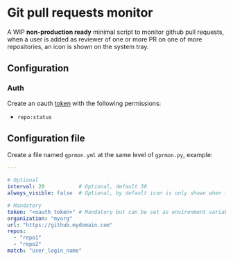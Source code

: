 # Git pull requests monitor

A WIP **non-production ready** minimal script to monitor github pull requests, when a user is added
as reviewer of one or more PR on one of more repositories, an icon is shown on the system tray.

## Configuration

### Auth

Create an oauth [token](https://github.com/settings/tokens) with the following permissions:

- `repo:status`

## Configuration file

Create a file named `gprmon.yml` at the same level of `gprmon.py`, example:

```yaml
---

# Optional
interval: 20           # Optional, default 30
always_visible: false  # Optional, by default icon is only shown when there are PRs pending to review

# Mandatory
token: "<oauth token>" # Mandatory but can be set as environment variable GITHUB_TOKEN
organization: "myorg"
url: "https://github.mydomain.com"
repos:
  - "repo1"
  - "repo2"
match: "user_login_name"
```
